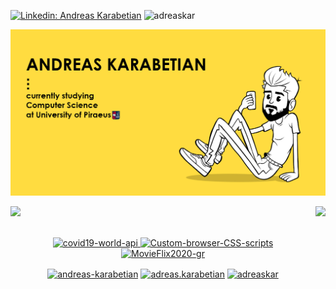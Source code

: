
[![Linkedin: Andreas Karabetian](https://img.shields.io/badge/-Andreas_Karabetian-blue?style=flat-square&logo=Linkedin&logoColor=white&link=https://www.linkedin.com/in/andreas-karabetian/)](https://www.linkedin.com/in/andreas-karabetian/) <img src="https://komarev.com/ghpvc/?username=adreaskar&color=yellow" alt="adreaskar" />
 

![me](https://github.com/adreaskar/adreaskar/blob/master/resources/1.jpg?raw=true)

<a href="https://github.com/adreaskar">
  <img align="right" height="170em" src="https://github-readme-stats.vercel.app/api?username=adreaskar&&show_icons=true&title_color=ffffff&icon_color=ffdc40&text_color=ffffff&bg_color=151515">

  <img src = "https://github-readme-stats.vercel.app/api/top-langs/?username=adreaskar&theme=buefy&layout=compact&title_color=ffffff&bg_color=151515&text_color=FFFEFE">
</a>

<br>

<br>

<p align="center">
  <a href="https://github.com/adreaskar/covid19-world-api">
    <img width="282" src="https://denvercoder1-github-readme-stats.vercel.app/api/pin/?username=adreaskar&repo=covid19-world-api&title_color=ffdc40&text_color=FFFFFF&icon_color=ffdc40&bg_color=0D1117" alt="covid19-world-api">
 </a>
  <a href="https://github.com/adreaskar/Custom-browser-CSS-scripts">
    <img width="282" src="https://denvercoder1-github-readme-stats.vercel.app/api/pin/?username=adreaskar&repo=Custom-browser-CSS-scripts&title_color=ffdc40&text_color=FFFFFF&icon_color=ffdc40&bg_color=0D1117" alt="Custom-browser-CSS-scripts">
 </a>
  <a href="https://github.com/adreaskar/MovieFlix2020-gr">
    <img width="282" src="https://denvercoder1-github-readme-stats.vercel.app/api/pin/?username=adreaskar&repo=MovieFlix2020-gr&title_color=ffdc40&text_color=FFFFFF&icon_color=ffdc40&bg_color=0D1117" alt="MovieFlix2020-gr">
 </a>
</p>

<p align="center">
  <a href="https://www.linkedin.com/in/andreas-karabetian/" target="blank"><img align="center" src="https://cdn.jsdelivr.net/npm/simple-icons@3.0.1/icons/linkedin.svg" alt="andreas-karabetian" height="30" width="30" /></a>
  <a href="https://www.facebook.com/adreas.karabetian" target="blank"><img align="center" src="https://cdn.jsdelivr.net/npm/simple-icons@3.0.1/icons/facebook.svg" alt="adreas.karabetian" height="30" width="30" /></a>
  <a href="https://twitter.com/adreaskar" target="blank"><img align="center" src="https://cdn.jsdelivr.net/npm/simple-icons@3.0.1/icons/twitter.svg" alt="adreaskar" height="30" width="30" /></a>
  <!-- <a href="https://mega.nz/file/gR4D0aTL#6pGE_j2RlNpFiLDK2r0-Ff1UvtfCBx2OAKHZbsF8rsM" target="blank"><img align="center" src="https://cdn.jsdelivr.net/npm/simple-icons@3.0.1/icons/about-dot-me.svg" alt="adreaskar" height="30" width="30" /></a> -->
</p>
